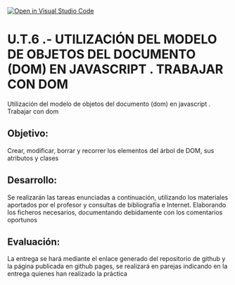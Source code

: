 [![Open in Visual Studio Code](https://classroom.github.com/assets/open-in-vscode-c66648af7eb3fe8bc4f294546bfd86ef473780cde1dea487d3c4ff354943c9ae.svg)](https://classroom.github.com/online_ide?assignment_repo_id=9756050&assignment_repo_type=AssignmentRepo)
# U.T.6 .- UTILIZACIÓN DEL MODELO DE OBJETOS DEL DOCUMENTO (DOM) EN JAVASCRIPT . TRABAJAR CON DOM
Utilización del modelo de objetos del documento (dom) en javascript . Trabajar con dom

## Objetivo: 
Crear, modificar, borrar y recorrer los elementos del árbol de DOM, sus atributos y clases

## Desarrollo: 

Se realizarán las tareas enunciadas a continuación, utilizando los materiales aportados por el profesor y consultas de bibliografía e Internet. Elaborando los ficheros necesarios, documentando debidamente con los comentarios oportunos

##  Evaluación: 

La entrega se hará mediante el enlace generado del repositorio de github y la página publicada en github pages, se realizará en parejas indicando en la entrega quienes han realizado la práctica
